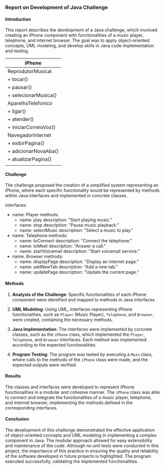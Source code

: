 ### Report on Development of Java Challenge

#### Introduction
This report describes the development of a Java challenge, which involved creating an iPhone component with functionalities of a music player, telephone, and internet browser. The goal was to apply object-oriented concepts, UML modeling, and develop skills in Java code implementation and testing.


|               iPhone                 |
|--------------------------------------|
|          ReprodutorMusical           |
| + tocar()                            |
| + pausar()                           |
| + selecionarMusica()                |
|       AparelhoTelefonico             |
| + ligar()                            |
| + atender()                          |
| + iniciarCorreioVoz()               |
|          NavegadorInternet           |
| + exibirPagina()                     |
| + adicionarNovaAba()                 |
| + atualizarPagina()                  |
|                                       |
                    
#### Challenge
The challenge proposed the creation of a simplified system representing an iPhone, where each specific functionality would be represented by methods within Java interfaces and implemented in concrete classes.

interfaces:
  - name: Player
    methods:
      - name: play
        description: "Start playing music."
      - name: stop
        description: "Pause music playback."
      - name: selectMusic
        description: "Select a music to play."
  - name: Telephone
    methods:
      - name: toConnect
        description: "Connect the telephone."
      - name: toMeet
        description: "Answer a call."
      - name: startVoicemail
        description: "Start voicemail service."
  - name: Browser
    methods:
      - name: displayPage
        description: "Display an internet page."
      - name: addNewTab
        description: "Add a new tab."
      - name: updatePage
        description: "Update the current page."


#### Methods
1. **Analysis of the Challenge**: Specific functionalities of each iPhone component were identified and mapped to methods in Java interfaces.
   
2. **UML Modeling**: Using UML, interfaces representing iPhone functionalities, such as `Player` (Music Player), `Telephone`, and `Browser`, were created, containing the necessary methods.
   
3. **Java Implementation**: The interfaces were implemented by concrete classes, such as the `iPhone` class, which implemented the `Player`, `Telephone`, and `Browser` interfaces. Each method was implemented according to the expected functionalities.
   
4. **Program Testing**: The program was tested by executing a `Main` class, where calls to the methods of the `iPhone` class were made, and the expected outputs were verified.

#### Results
The classes and interfaces were developed to represent iPhone functionalities in a modular and cohesive manner. The `iPhone` class was able to connect and integrate the functionalities of a music player, telephone, and internet browser, implementing the methods defined in the corresponding interfaces.

#### Conclusion
The development of this challenge demonstrated the effective application of object-oriented concepts and UML modeling in implementing a complex component in Java. The modular approach allowed for easy extensibility and maintenance of the code. Although no unit tests were conducted in this project, the importance of this practice in ensuring the quality and reliability of the software developed in future projects is highlighted. The program executed successfully, validating the implemented functionalities.

